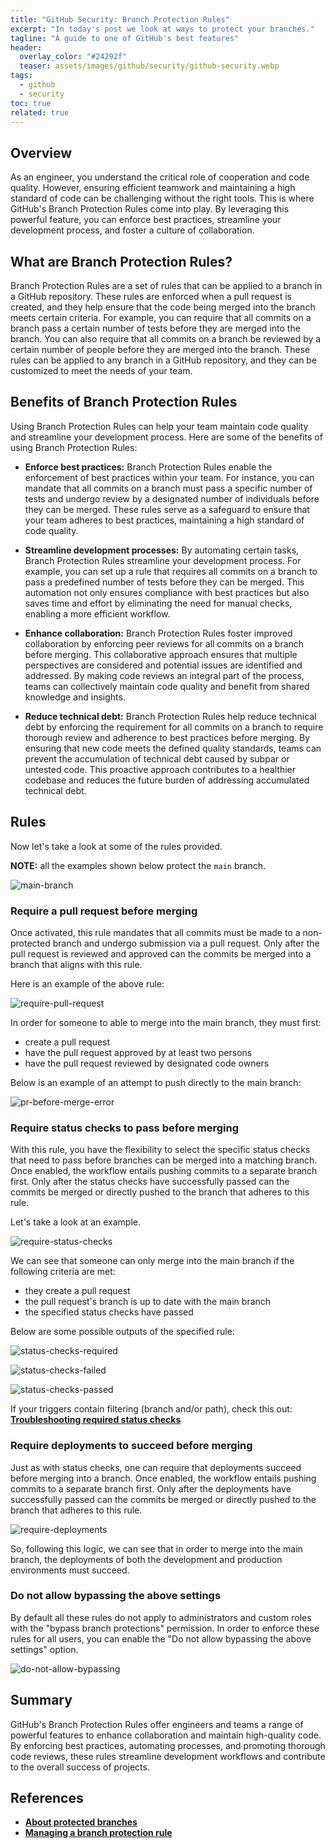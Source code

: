 ```yaml
---
title: "GitHub Security: Branch Protection Rules"
excerpt: "In today's post we look at ways to protect your branches."
tagline: "A guide to one of GitHub's best features"
header:
  overlay_color: "#24292f"
  teaser: assets/images/github/security/github-security.webp
tags:
  - github
  - security
toc: true
related: true
---
```


## Overview

As an engineer, you understand the critical role of cooperation and code quality. However, ensuring efficient teamwork and maintaining a high standard of code can be challenging without the right tools. This is where GitHub's Branch Protection Rules come into play. By leveraging this powerful feature, you can enforce best practices, streamline your development process, and foster a culture of collaboration.

## What are Branch Protection Rules?

Branch Protection Rules are a set of rules that can be applied to a branch in a GitHub repository. These rules are enforced when a pull request is created, and they help ensure that the code being merged into the branch meets certain criteria. For example, you can require that all commits on a branch pass a certain number of tests before they are merged into the branch. You can also require that all commits on a branch be reviewed by a certain number of people before they are merged into the branch. These rules can be applied to any branch in a GitHub repository, and they can be customized to meet the needs of your team.

## Benefits of Branch Protection Rules

Using Branch Protection Rules can help your team maintain code quality and streamline your development process. Here are some of the benefits of using Branch Protection Rules:

- **Enforce best practices:** Branch Protection Rules enable the enforcement of best practices within your team. For instance, you can mandate that all commits on a branch must pass a specific number of tests and undergo review by a designated number of individuals before they can be merged. These rules serve as a safeguard to ensure that your team adheres to best practices, maintaining a high standard of code quality.

- **Streamline development processes:** By automating certain tasks, Branch Protection Rules streamline your development process. For example, you can set up a rule that requires all commits on a branch to pass a predefined number of tests before they can be merged. This automation not only ensures compliance with best practices but also saves time and effort by eliminating the need for manual checks, enabling a more efficient workflow.

- **Enhance collaboration:** Branch Protection Rules foster improved collaboration by enforcing peer reviews for all commits on a branch before merging. This collaborative approach ensures that multiple perspectives are considered and potential issues are identified and addressed. By making code reviews an integral part of the process, teams can collectively maintain code quality and benefit from shared knowledge and insights.

- **Reduce technical debt:** Branch Protection Rules help reduce technical debt by enforcing the requirement for all commits on a branch to require thorough review and adherence to best practices before merging. By ensuring that new code meets the defined quality standards, teams can prevent the accumulation of technical debt caused by subpar or untested code. This proactive approach contributes to a healthier codebase and reduces the future burden of addressing accumulated technical debt.

## Rules

Now let's take a look at some of the rules provided.

**NOTE:** all the examples shown below protect the `main` branch.

![main-branch](/assets/images/github/security/main-branch.webp)

### Require a pull request before merging

Once activated, this rule mandates that all commits must be made to a non-protected branch and undergo submission via a pull request. Only after the pull request is reviewed and approved can the commits be merged into a branch that aligns with this rule.

Here is an example of the above rule:

![require-pull-request](/assets/images/github/security/require-pull-request.webp)

In order for someone to able to merge into the main branch, they must first:

- create a pull request
- have the pull request approved by at least two persons
- have the pull request reviewed by designated code owners

Below is an example of an attempt to push directly to the main branch:

![pr-before-merge-error](/assets/images/github/security/pr-before-merge-error.webp)

### Require status checks to pass before merging

With this rule, you have the flexibility to select the specific status checks that need to pass before branches can be merged into a matching branch. Once enabled, the workflow entails pushing commits to a separate branch first. Only after the status checks have successfully passed can the commits be merged or directly pushed to the branch that adheres to this rule.

Let's take a look at an example.

![require-status-checks](/assets/images/github/security/require-status-checks.webp)

We can see that someone can only merge into the main branch if the following criteria are met:

- they create a pull request
- the pull request's branch is up to date with the main branch
- the specified status checks have passed

Below are some possible outputs of the specified rule:

![status-checks-required](/assets/images/github/security/status-checks-required.webp)

![status-checks-failed](/assets/images/github/security/status-checks-failed.webp)

![status-checks-passed](/assets/images/github/security/status-checks-passed.webp)

If your triggers contain filtering (branch and/or path), check this out: [**Troubleshooting required status checks**](https://docs.github.com/en/repositories/configuring-branches-and-merges-in-your-repository/managing-protected-branches/troubleshooting-required-status-checks)

### Require deployments to succeed before merging

Just as with status checks, one can require that deployments succeed before merging into a branch. Once enabled, the workflow entails pushing commits to a separate branch first. Only after the deployments have successfully passed can the commits be merged or directly pushed to the branch that adheres to this rule.

![require-deployments](/assets/images/github/security/require-deployments.webp)

So, following this logic, we can see that in order to merge into the main branch, the deployments of both the development and production environments must succeed.

### Do not allow bypassing the above settings

By default all these rules do not apply to administrators and custom roles with the "bypass branch protections" permission. In order to enforce these rules for all users, you can enable the "Do not allow bypassing the above settings" option.

![do-not-allow-bypassing](/assets/images/github/security/do-not-allow-bypassing.webp)

## Summary

GitHub's Branch Protection Rules offer engineers and teams a range of powerful features to enhance collaboration and maintain high-quality code. By enforcing best practices, automating processes, and promoting thorough code reviews, these rules streamline development workflows and contribute to the overall success of projects.

## References

- [**About protected branches**](https://docs.github.com/en/repositories/configuring-branches-and-merges-in-your-repository/managing-protected-branches/about-protected-branches)
- [**Managing a branch protection rule**](https://docs.github.com/en/repositories/configuring-branches-and-merges-in-your-repository/managing-protected-branches/managing-a-branch-protection-rule)

